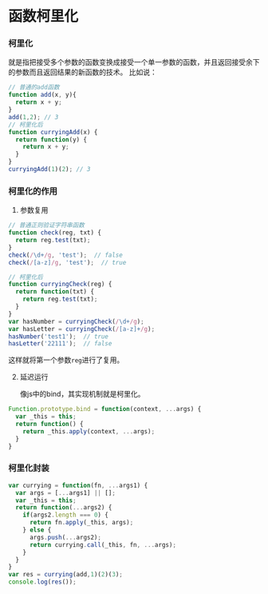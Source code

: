 # 函数柯里化

### 柯里化
就是指把接受多个参数的函数变换成接受一个单一参数的函数，并且返回接受余下的参数而且返回结果的新函数的技术。
比如说：
```javascript
// 普通的add函数
function add(x, y){
  return x + y;
}
add(1,2); // 3
// 柯里化后
function curryingAdd(x) {
  return function(y) {
    return x + y;
  }
}
curryingAdd(1)(2); // 3
```

### 柯里化的作用
1. 参数复用
```javascript
// 普通正则验证字符串函数
function check(reg, txt) {
  return reg.test(txt);
}
check(/\d+/g, 'test');  // false
check(/[a-z]/g, 'test');  // true

// 柯里化后
function curryingCheck(reg) {
  return function(txt) {
    return reg.test(txt);
  }
}
var hasNumber = curryingCheck(/\d+/g);
var hasLetter = curryingCheck(/[a-z]+/g);
hasNumber('test1');  // true
hasLetter('22111');  // false
```
这样就将第一个参数`reg`进行了复用。

2. 延迟运行

   像js中的bind，其实现机制就是柯里化。

```javascript
Function.prototype.bind = function(context, ...args) {
  var _this = this;
  return function() {
    return _this.apply(context, ...args);
  }
}
```

### 柯里化封装
```javascript
var currying = function(fn, ...args1) {
  var args = [...args1] || [];
  var _this = this;
  return function(...args2) {
    if(args2.length === 0) {
      return fn.apply(_this, args);
    } else {
      args.push(...args2);
      return currying.call(_this, fn, ...args);
    }
  }
}
var res = currying(add,1)(2)(3);
console.log(res());
```